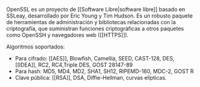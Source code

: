 OpenSSL es un proyecto de [[Software Libre|software libre]] basado en SSLeay, desarrollado por Eric Young y Tim Hudson. Es un robusto paquete de herramientas de administración y bibliotecas relacionadas con la criptografía, que suministran funciones criptográficas a otros paquetes como OpenSSH y navegadores web ([[HTTPS]]).

Algoritmos soportados:
- Para cifrado: [[AES]], Blowfish, Camellia, SEED, CAST-128, DES, [[IDEA]], RC2, RC4,Triple DES, GOST 28147-89
- Para hash: MD5, MD4, MD2, SHA1, SH12, RIPEMD-160, MDC-2, GOST R 
- Clave pública: [[RSA]], DSA, Diffie-Hellman, curvas elípticas.
